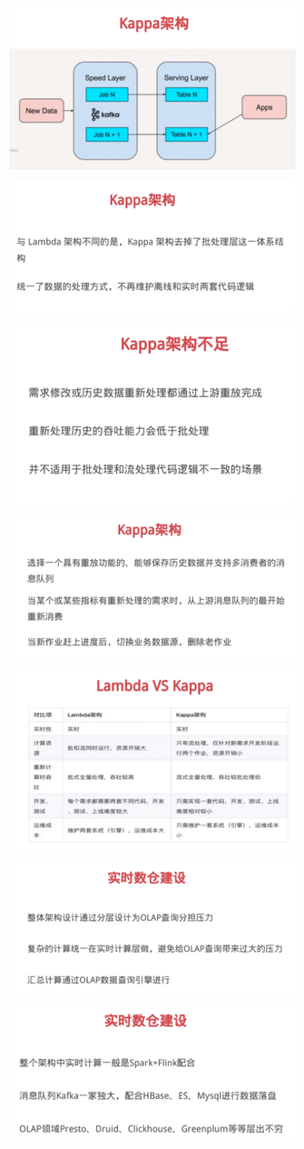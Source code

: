 ![](_v_images/20200826225138566_1520019280.png)

![](_v_images/20200826225221013_1924381478.png)

![](_v_images/20200826225251068_265689906.png)

![](_v_images/20200826225348794_345112642.png)

![](_v_images/20200826225402842_901692203.png)

![](_v_images/20200826225531193_385773617.png)

![](_v_images/20200826225559622_847563070.png)